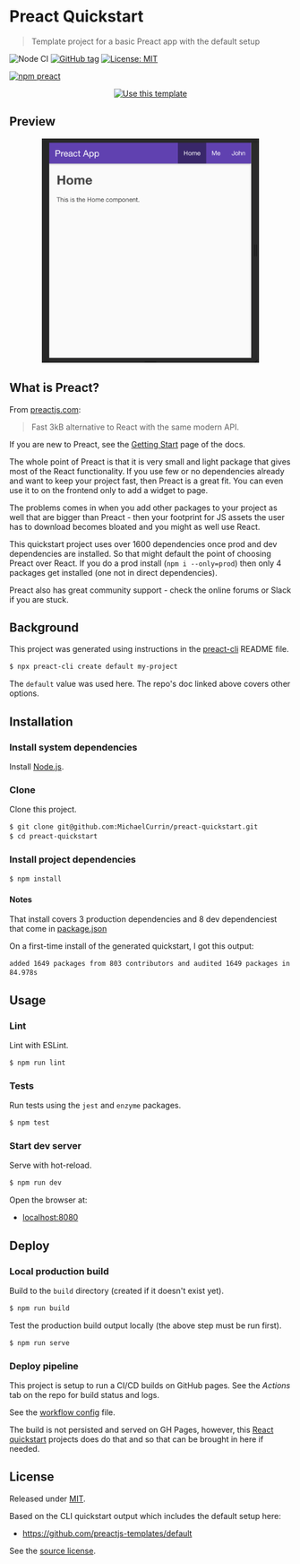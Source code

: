 # Preact Quickstart
> Template project for a basic Preact app with the default setup

![Node CI](https://github.com/MichaelCurrin/preact-quickstart/workflows/Node%20CI/badge.svg)
[![GitHub tag](https://img.shields.io/github/tag/MichaelCurrin/preact-quickstart)](https://github.com/MichaelCurrin/preact-quickstart/tags/)
[![License: MIT](https://img.shields.io/badge/License-MIT-blue)](#license)

[![npm preact](https://img.shields.io/badge/npm-preact-blue)](https://www.npmjs.com/package/preact)

<div align="center" >

[![Use this template](https://img.shields.io/badge/Use_this_template-2ea44f?style=for-the-badge)](https://github.com/MichaelCurrin/preact-quickstart/generate)

</div>


## Preview

<div align="center">
    <img src=sample.png alt="Sample screenshot" title="Sample screenshot" height="400" />
</div>


## What is Preact?

From [preactjs.com](https://preactjs.com):

> Fast 3kB alternative to React with the same modern API.

If you are new to Preact, see the [Getting Start](https://preactjs.com/guide/v10/getting-started) page of the docs.

The whole point of Preact is that it is very small and light package that gives most of the React functionality. If you use few or no dependencies already and want to keep your project fast, then Preact is a great fit. You can even use it to on the frontend only to add a widget to page.

The problems comes in when you add other packages to your project as well that are bigger than Preact - then your footprint for JS assets the user has to download becomes bloated and you might as well use React. 

This quickstart project uses over 1600 dependencies once prod and dev dependencies are installed. So that might default the point of choosing Preact over React. If you do a prod install (`npm i --only=prod`) then only 4 packages get installed (one not in direct dependencies).

Preact also has great community support - check the online forums or Slack if you are stuck.


## Background

This project was generated using instructions in the [preact-cli](https://github.com/preactjs/preact-cli#readme) README file.

```sh
$ npx preact-cli create default my-project
```

The `default` value was used here. The repo's doc linked above covers other options.


## Installation

### Install system dependencies

Install [Node.js](https://gist.github.com/MichaelCurrin/aa1fc56419a355972b96bce23f3bccba).

### Clone

Clone this project.

```sh
$ git clone git@github.com:MichaelCurrin/preact-quickstart.git
$ cd preact-quickstart
```

### Install project dependencies

```sh
$ npm install
```

#### Notes

That install covers 3 production dependencies and 8 dev dependenciest that come in [package.json](/package.json) 

On a first-time install of the generated quickstart, I got this output:

```
added 1649 packages from 803 contributors and audited 1649 packages in 84.978s
```


## Usage

### Lint

Lint with ESLint.

```sh
$ npm run lint
```

### Tests

Run tests using the `jest` and `enzyme` packages.

```sh
$ npm test
```

### Start dev server

Serve with hot-reload.

```sh
$ npm run dev
```

Open the browser at:

- [localhost:8080](https://localhost:8080)


## Deploy

### Local production build

Build to the `build` directory (created if it doesn't exist yet).

```sh
$ npm run build
```

Test the production build output locally (the above step must be run first).

```sh
$ npm run serve
```

### Deploy pipeline

This project is setup to run a CI/CD builds on GitHub pages. See the _Actions_ tab on the repo for build status and logs.

See the [workflow config](/.github/workflows/main.yml) file.

The build is not persisted and served on GH Pages, however, this [React quickstart](https://github.com/MichaelCurrin/react-create-app-quickstart) projects does do that and so that can be brought in here if needed.


## License

Released under [MIT](/LICENSE).

Based on the CLI quickstart output which includes the default setup here:

- https://github.com/preactjs-templates/default

See the [source license](/LICENSE-source).

